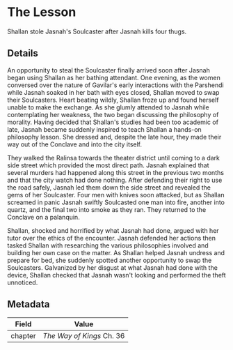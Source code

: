 # The Lesson
Shallan stole Jasnah's Soulcaster after Jasnah kills four thugs.

## Details
An opportunity to steal the Soulcaster finally arrived soon after Jasnah began using Shallan as her bathing attendant. One evening, as the women conversed over the nature of Gavilar's early interactions with the Parshendi while Jasnah soaked in her bath with eyes closed, Shallan moved to swap their Soulcasters. Heart beating wildly, Shallan froze up and found herself unable to make the exchange. As she glumly attended to Jasnah while contemplating her weakness, the two began discussing the philosophy of morality. Having decided that Shallan's studies had been too academic of late, Jasnah became suddenly inspired to teach Shallan a hands-on philosophy lesson. She dressed and, despite the late hour, they made their way out of the Conclave and into the city itself. 

They walked the Ralinsa towards the theater district until coming to a dark side street which provided the most direct path. Jasnah explained that several murders had happened along this street in the previous two months and that the city watch had done nothing. After defending their right to use the road safely, Jasnah led them down the side street and revealed the gems of her Soulcaster. Four men with knives soon attacked, but as Shallan screamed in panic Jasnah swiftly Soulcasted one man into fire, another into quartz, and the final two into smoke as they ran. They returned to the Conclave on a palanquin. 

Shallan, shocked and horrified by what Jasnah had done, argued with her tutor over the ethics of the encounter. Jasnah defended her actions then tasked Shallan with researching the various philosophies involved and building her own case on the matter. As Shallan helped Jasnah undress and prepare for bed, she suddenly spotted another opportunity to swap the Soulcasters. Galvanized by her disgust at what Jasnah had done with the device, Shallan checked that Jasnah wasn't looking and performed the theft unnoticed.

## Metadata
| Field | Value |
| ----- | ----- |
| chapter | *The Way of Kings* Ch. 36 |
